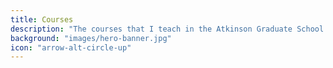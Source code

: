 ```yaml
---
title: Courses
description: "The courses that I teach in the Atkinson Graduate School of Management"
background: "images/hero-banner.jpg"
icon: "arrow-alt-circle-up"
---
```

